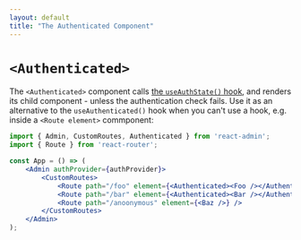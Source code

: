 ```yaml
---
layout: default
title: "The Authenticated Component"
---
```


# `<Authenticated>`

The `<Authenticated>` component calls [the `useAuthState()` hook](./useAuthState.md), and renders its child component - unless the authentication check fails. Use it as an alternative to the `useAuthenticated()` hook when you can't use a hook, e.g. inside a `<Route element>` commponent:

```jsx
import { Admin, CustomRoutes, Authenticated } from 'react-admin';
import { Route } from 'react-router';

const App = () => (
    <Admin authProvider={authProvider}>
        <CustomRoutes>
            <Route path="/foo" element={<Authenticated><Foo /></Authenticated>} />
            <Route path="/bar" element={<Authenticated><Bar /></Authenticated>} />
            <Route path="/anoonymous" element={<Baz />} />
        </CustomRoutes>
    </Admin>
);
```

